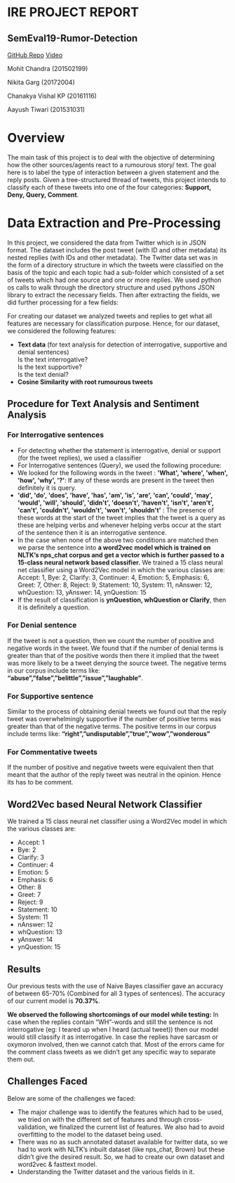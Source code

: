# IRE PROJECT REPORT
## SemEval19-Rumor-Detection
[GitHub Repo](https://github.com/mohit3011/SemEval19-Rumor-Detection)
[Video](https://youtu.be/d7n3tHatmEg)

Mohit Chandra (201502199)

Nikita Garg (20172004)

Chanakya Vishal KP (20161116)

Aayush Tiwari (201531031)


# Overview
The main task of this project is to deal with the objective of determining how the other
sources/agents react to a rumourous story/ text. The goal here is to label the type of
interaction between a given statement and the reply posts. Given a tree-structured
thread of tweets, this project intends to classify each of these tweets into one of the four
categories: **Support, Deny, Query, Comment**.

# Data Extraction and Pre-Processing
In this project, we considered the data from Twitter which is in JSON format. The dataset includes the post tweet (with ID and other metadata) its nested replies (with IDs and other metadata). The Twitter data set was in the form of a directory structure in which the tweets were classified on the basis of the topic and each topic had a sub-folder which consisted of a set of tweets which had one source and one or more replies. We used python os calls to walk through the directory structure and used pythons JSON library to extract the necessary fields. Then after extracting the fields, we did further processing for a few fields: 

For creating our dataset we analyzed tweets and replies to get what all features are necessary for classification purpose. Hence, for our dataset, we considered the following features:
+ **Text data** (for text analysis for detection of interrogative, supportive and denial sentences) <br/>
Is the text interrogative?<br/>
Is the text supportive?<br/>
Is the text denial?<br/>
+ **Cosine Similarity with root rumourous tweets**

## Procedure for Text Analysis and Sentiment Analysis 

### For Interrogative sentences
+ For detecting whether the statement is interrogative, denial or support (for the tweet replies), we used a classifier 
+ For Interrogative sentences (Query), we used the following procedure:
+ We looked for the following words in the tweet :
**'What', 'where', 'when', 'how', 'why', '?'**: If any of these words are present in the tweet then definitely it is query. 
+ **'did', 'do', 'does', 'have', 'has', 'am', 'is', 'are', 'can', 'could', 'may', 'would', 'will', 'should', 'didn't', 'doesn't', 'haven't', 'isn't', 'aren't', 'can't', 'couldn't', 'wouldn't', 'won't', 'shouldn't'** : The presence of these words at the start of the tweet implies that the tweet is a query as these are helping verbs and whenever helping verbs occur at the start of the sentence then it is an interrogative sentence.
+ In the case when none of the above two conditions are matched then we parse the sentence into **a word2vec model which is trained on NLTK’s nps_chat corpus and get a vector which is further passed to a 15-class neural network based classifier.**
We trained a 15 class neural net classifier using a Word2Vec model in which the various classes are:
Accept: 1, Bye: 2, Clarify: 3, Continuer: 4, Emotion: 5, Emphasis: 6, Greet: 7, Other: 8, Reject: 9, Statement: 10, System: 11, nAnswer: 12, whQuestion: 13, yAnswer: 14, ynQuestion: 15
+ If the result of classification is **ynQuestion, whQuestion or Clarify**, then it is definitely a question.
 
### For Denial sentence
If the tweet is not a question, then we count the number of positive and negative words in the tweet. We found that if the number of denial terms is greater than that of the positive words then there it implied that the tweet was more likely to be a tweet denying the source tweet. The negative terms in our corpus include terms like: **“abuse”,”false”,”belittle”,”issue”,”laughable”**.

### For Supportive sentence
Similar to the process of obtaining denial tweets we found out that the reply tweet was overwhelmingly supportive if the number of positive terms was greater than that of the negative terms. The positive terms in our corpus include terms like: **“right”,”undisputable”,”true”,”wow”,”wonderous”**

### For Commentative tweets
If the number of positive and negative tweets were equivalent then that meant that the author of the reply tweet was neutral in the opinion. Hence its has to be comment.


## Word2Vec based Neural Network Classifier
We trained a 15 class neural net classifier using a Word2Vec model in which the various classes are:
+ Accept: 1
+ Bye: 2
+ Clarify: 3
+ Continuer: 4
+ Emotion: 5
+ Emphasis: 6
+ Other: 8
+ Greet: 7
+ Reject: 9
+ Statement: 10
+ System: 11
+ nAnswer: 12
+ whQuestion: 13
+ yAnswer: 14
+ ynQuestion: 15


## Results
Our previous tests with the use of Naive Bayes classifier gave an accuracy of between 65-70% (Combined for all 3 types of sentences). 
The accuracy of our current model is **70.37%**.

**We observed the following shortcomings of our model while testing:**
In case when the replies contain “WH”-words and still the sentence is not interrogative (eg: I teared up when I heard (actual tweet)) then our model would still classify it as interrogative.
In case the replies have sarcasm or oxymoron involved, then we cannot catch that.
Most of the errors came for the comment class tweets as we didn’t get any specific way to separate them out.  



## Challenges Faced
Below are some of the challenges we faced:

+ The major challenge was to identify the features which had to be used, we tried on with the different set of features and through cross-validation, we finalized the current list of features. We also had to avoid overfitting to the model to the dataset being used.
+ There was no as such annotated dataset available for twitter data, so we had to work with NLTK’s inbuilt dataset (like nps_chat, Brown) but these didn’t give the desired result. So, we had to create our own dataset and word2vec & fasttext model.
+ Understanding the Twitter dataset and the various fields in it.

